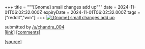 +++
title = """[Gnome] small changes add up"""
date = 2024-11-01T06:02:32.000Z
expiryDate = 2024-11-01T06:02:32.000Z
tags = ["reddit","wm"]
+++
[![[Gnome] small changes add up](https://preview.redd.it/6p5p2nr3d8yd1.png?width=640&crop=smart&auto=webp&s=e645d07d9b4f0b4a6b69b022ad8714588e981a2e "[Gnome] small changes add up")](https://www.reddit.com/r/unixporn/comments/1ggyvpy/gnome_small_changes_add_up/)

submitted by [/u/chandra\_004](https://www.reddit.com/user/chandra_004)  
[\[link\]](https://i.redd.it/6p5p2nr3d8yd1.png) [\[comments\]](https://www.reddit.com/r/unixporn/comments/1ggyvpy/gnome_small_changes_add_up/)

[[source]](https://www.reddit.com/r/unixporn/comments/1ggyvpy/gnome_small_changes_add_up/)

